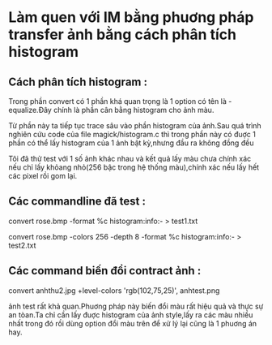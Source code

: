 # Làm quen với IM bằng phuơng pháp transfer ảnh bằng cách phân tích histogram #

## Cách phân tích histogram : ##

Trong phần convert có 1 phần khá quan trọng là 1 option có tên là -equalize.Đây chính là phần cân bằng histogram cho ảnh màu.

Từ phần này ta tiếp tục trace sâu vào phần histogram của ảnh.Sau quá trình nghiên cứu code của file magick/histogram.c thì trong phần này có đuợc 1 phần có thể lấy histogram của 1 ảnh bật kỳ,nhưng đầu ra không đồng đều

Tôi đã thử test với 1 số ảnh khác nhau và kết quả lấy màu chưa chính xác nếu chỉ lấy khỏang nhỏ(256 bậc trong hệ thống màu),chính xác nếu lấy hết các pixel rồi gom lại.

## Các commandline đã test : ##

convert rose.bmp -format %c histogram:info:- > test1.txt

convert rose.bmp -colors 256 -depth 8 -format %c histogram:info:- > test2.txt


## Các command biến đổi contract ảnh : ##


convert anhthu2.jpg   +level-colors 'rgb(102,75,25)', anhtest.png


ảnh test rất khả quan.Phuơng pháp này biến đổi màu rất hiệu quả và thực sự an tòan.Ta chỉ cần lấy đuợc histogram của ảnh style,lấy ra các màu nhiều nhất trong đó rồi dùng option đổi màu trên để xử lý lại cũng là 1 phuơng án hay.